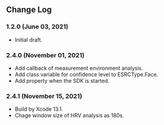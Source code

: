 ## Change Log

### 1.2.0 (June 03, 2021)
- Initial draft.

### 2.4.0 (November 01, 2021)
 - Add callback of measurement environment analysis.
 - Add class variable for confidence level to ESRCType.Face.
 - Add property when the SDK is started.

### 2.4.1 (November 15, 2021)
 - Build by Xcode 13.1.
 - Chage window size of HRV analysis as 180s.
